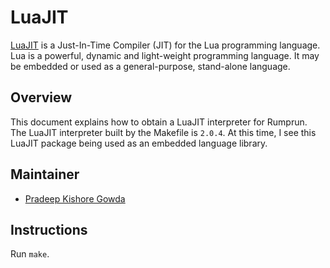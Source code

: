 LuaJIT
======

[LuaJIT](http://luajit.org/) is a Just-In-Time Compiler (JIT) for the Lua programming language. Lua is a powerful, dynamic and light-weight programming language. It may be embedded or used as a general-purpose, stand-alone language.

Overview
--------

This document explains how to obtain a LuaJIT interpreter for Rumprun. The LuaJIT interpreter built by the Makefile is `2.0.4`. 
At this time, I see this LuaJIT package being used as an embedded language library. 

Maintainer
----------

* [Pradeep Kishore Gowda](https://github.com/btbytes) 


Instructions
------------

Run `make`.
